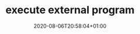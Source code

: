 ---
title: execute external program
description: Run external programs, applications & commands in your pipeline.
date: 2020-08-06T20:58:04+01:00
lastmod: 2020-08-06T20:58:04+01:00
draft: false
seo_article_headline: Execute external programs with your task-runner automation pipeline.
seo_description: Run shell commands, use bashisms & execute any external executable from your automation pipeline. 
seo_is_carousel: true
---